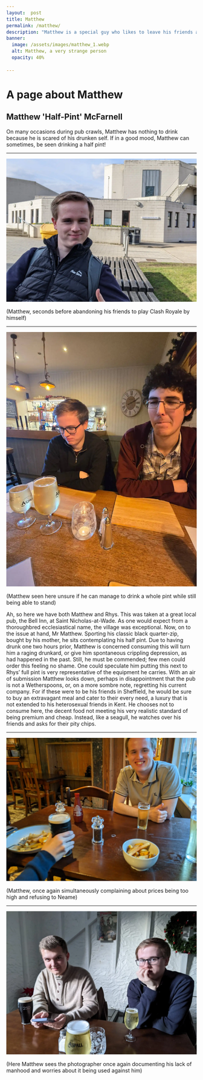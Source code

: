 ```yaml
---
layout:  post
title: Matthew
permalink: /matthew/
description: "Matthew is a special guy who likes to leave his friends at short notice without telling them"
banner:
  image: /assets/images/matthew_1.webp
  alt: Matthew, a very strange person
  opacity: 40%
  
---
```


# A page about Matthew


## Matthew 'Half-Pint' McFarnell

On many occasions during pub crawls, Matthew has nothing to drink because he
is scared of his drunken self. If in a good mood, Matthew can sometimes, be seen
drinking a half pint!

---

![Pint 1](/assets/images/matthew_1.webp)

(Matthew, seconds before abandoning his friends to play Clash Royale by himself)

---

![Pint 1](/assets/images/matthew_03.webp)

(Matthew seen here unsure if he can manage to drink a whole pint while still being able to stand)

Ah, so here we have both Matthew and Rhys. This was taken at a great local pub, the Bell Inn, at Saint Nicholas-at-Wade. As one would expect from a thoroughbred ecclesiastical name, the village was exceptional. Now, on to the issue at hand, Mr Matthew. Sporting his classic black quarter-zip, bought by his mother, he sits contemplating his half pint. Due to having drunk one two hours prior, Matthew is concerned consuming this will turn him a raging drunkard, or give him spontaneous crippling depression, as had happened in the past. Still, he must be commended; few men could order this feeling no shame. One could speculate him putting this next to Rhys’ full pint is very representative of the equipment he carries. With an air of submission Matthew looks down, perhaps in disappointment that the pub is not a Wetherspoons, or, on a more sombre note, regretting his current company. For if these were to be his friends in Sheffield, he would be sure to buy an extravagant meal and cater to their every need, a luxury that is not extended to his heterosexual friends in Kent. He chooses not to consume here, the decent food not meeting his very realistic standard of being premium and cheap. Instead, like a seagull, he watches over his friends and asks for their pity chips.


---

![Pint 2](/assets/images/matthew_01.webp)

(Matthew, once again simultaneously complaining about prices being too high and refusing to Neame)

---

![Pint 3](/assets/images/matthew_02.webp)

(Here Matthew sees the photographer once again documenting his lack of manhood and worries about it being used against him)
